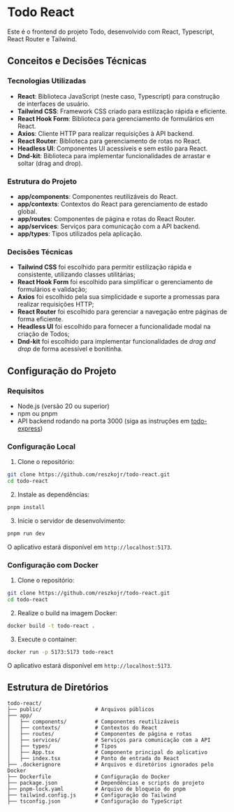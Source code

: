 
# Todo React

Este é o frontend do projeto Todo, desenvolvido com React, Typescript, React Router e Tailwind.

## Conceitos e Decisões Técnicas

### Tecnologias Utilizadas

- **React**: Biblioteca JavaScript (neste caso, Typescript) para construção de interfaces de usuário.
- **Tailwind CSS**: Framework CSS criado para estilização rápida e eficiente.
- **React Hook Form**: Biblioteca para gerenciamento de formulários em React.
- **Axios**: Cliente HTTP para realizar requisições à API backend.
- **React Router**: Biblioteca para gerenciamento de rotas no React.
- **Headless UI**: Componentes UI acessíveis e sem estilo para React.
- **Dnd-kit**: Biblioteca para implementar funcionalidades de arrastar e soltar (drag and drop).

### Estrutura do Projeto

- **app/components**: Componentes reutilizáveis do React.
- **app/contexts**: Contextos do React para gerenciamento de estado global.
- **app/routes**: Componentes de página e rotas do React Router.
- **app/services**: Serviços para comunicação com a API backend.
- **app/types**: Tipos utilizados pela aplicação.

### Decisões Técnicas

- **Tailwind CSS** foi escolhido para permitir estilização rápida e consistente, utilizando classes utilitárias;
- **React Hook Form** foi escolhido para simplificar o gerenciamento de formulários e validação;
- **Axios** foi escolhido pela sua simplicidade e suporte a promessas para realizar requisições HTTP;
- **React Router** foi escolhido para gerenciar a navegação entre páginas de forma eficiente.
- **Headless UI** foi escolhido para fornecer a funcionalidade modal na criação de Todos;
- **Dnd-kit** foi escolhido para implementar funcionalidades de *drag and drop* de forma acessível e bonitinha.

## Configuração do Projeto

### Requisitos

- Node.js (versão 20 ou superior)
- npm ou pnpm
- API backend rodando na porta 3000 (siga as instruções em [todo-express](https://github.com/reszkojr/todo-express?tab=readme-ov-file#configura%C3%A7%C3%A3o-do-projeto))

### Configuração Local

1. Clone o repositório:

```bash
git clone https://github.com/reszkojr/todo-react.git
cd todo-react
```

2. Instale as dependências:

```bash
pnpm install
```

3. Inicie o servidor de desenvolvimento:

```bash
pnpm run dev
```

O aplicativo estará disponível em `http://localhost:5173`.

### Configuração com Docker

1. Clone o repositório:

```bash
git clone https://github.com/reszkojr/todo-react.git
cd todo-react
```

2. Realize o build na imagem Docker:

```bash
docker build -t todo-react .
```

3. Execute o container:

```bash
docker run -p 5173:5173 todo-react
```

O aplicativo estará disponível em `http://localhost:5173`.

## Estrutura de Diretórios

```plaintext
todo-react/
├── public/                 # Arquivos públicos
├── app/
│   ├── components/         # Componentes reutilizáveis
│   ├── contexts/           # Contextos do React
│   ├── routes/             # Componentes de página e rotas
│   ├── services/           # Serviços para comunicação com a API
│   ├── types/              # Tipos
│   ├── App.tsx             # Componente principal do aplicativo
│   ├── index.tsx           # Ponto de entrada do React
├── .dockerignore           # Arquivos e diretórios ignorados pelo Docker
├── Dockerfile              # Configuração do Docker
├── package.json            # Dependências e scripts do projeto
├── pnpm-lock.yaml          # Arquivo de bloqueio do pnpm
├── tailwind.config.js      # Configuração do Tailwind
├── tsconfig.json           # Configuração do TypeScript
```